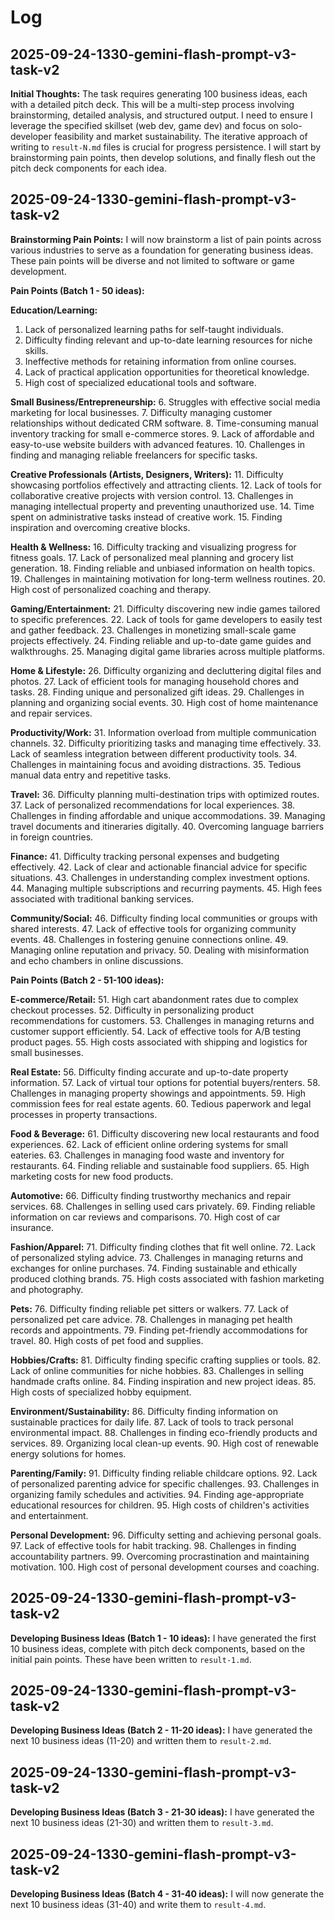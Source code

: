 # Log

## 2025-09-24-1330-gemini-flash-prompt-v3-task-v2

**Initial Thoughts:**
The task requires generating 100 business ideas, each with a detailed pitch deck. This will be a multi-step process involving brainstorming, detailed analysis, and structured output. I need to ensure I leverage the specified skillset (web dev, game dev) and focus on solo-developer feasibility and market sustainability. The iterative approach of writing to `result-N.md` files is crucial for progress persistence. I will start by brainstorming pain points, then develop solutions, and finally flesh out the pitch deck components for each idea.

## 2025-09-24-1330-gemini-flash-prompt-v3-task-v2

**Brainstorming Pain Points:**
I will now brainstorm a list of pain points across various industries to serve as a foundation for generating business ideas. These pain points will be diverse and not limited to software or game development.

**Pain Points (Batch 1 - 50 ideas):**

**Education/Learning:**
1.  Lack of personalized learning paths for self-taught individuals.
2.  Difficulty finding relevant and up-to-date learning resources for niche skills.
3.  Ineffective methods for retaining information from online courses.
4.  Lack of practical application opportunities for theoretical knowledge.
5.  High cost of specialized educational tools and software.

**Small Business/Entrepreneurship:**
6.  Struggles with effective social media marketing for local businesses.
7.  Difficulty managing customer relationships without dedicated CRM software.
8.  Time-consuming manual inventory tracking for small e-commerce stores.
9.  Lack of affordable and easy-to-use website builders with advanced features.
10. Challenges in finding and managing reliable freelancers for specific tasks.

**Creative Professionals (Artists, Designers, Writers):**
11. Difficulty showcasing portfolios effectively and attracting clients.
12. Lack of tools for collaborative creative projects with version control.
13. Challenges in managing intellectual property and preventing unauthorized use.
14. Time spent on administrative tasks instead of creative work.
15. Finding inspiration and overcoming creative blocks.

**Health & Wellness:**
16. Difficulty tracking and visualizing progress for fitness goals.
17. Lack of personalized meal planning and grocery list generation.
18. Finding reliable and unbiased information on health topics.
19. Challenges in maintaining motivation for long-term wellness routines.
20. High cost of personalized coaching and therapy.

**Gaming/Entertainment:**
21. Difficulty discovering new indie games tailored to specific preferences.
22. Lack of tools for game developers to easily test and gather feedback.
23. Challenges in monetizing small-scale game projects effectively.
24. Finding reliable and up-to-date game guides and walkthroughs.
25. Managing digital game libraries across multiple platforms.

**Home & Lifestyle:**
26. Difficulty organizing and decluttering digital files and photos.
27. Lack of efficient tools for managing household chores and tasks.
28. Finding unique and personalized gift ideas.
29. Challenges in planning and organizing social events.
30. High cost of home maintenance and repair services.

**Productivity/Work:**
31. Information overload from multiple communication channels.
32. Difficulty prioritizing tasks and managing time effectively.
33. Lack of seamless integration between different productivity tools.
34. Challenges in maintaining focus and avoiding distractions.
35. Tedious manual data entry and repetitive tasks.

**Travel:**
36. Difficulty planning multi-destination trips with optimized routes.
37. Lack of personalized recommendations for local experiences.
38. Challenges in finding affordable and unique accommodations.
39. Managing travel documents and itineraries digitally.
40. Overcoming language barriers in foreign countries.

**Finance:**
41. Difficulty tracking personal expenses and budgeting effectively.
42. Lack of clear and actionable financial advice for specific situations.
43. Challenges in understanding complex investment options.
44. Managing multiple subscriptions and recurring payments.
45. High fees associated with traditional banking services.

**Community/Social:**
46. Difficulty finding local communities or groups with shared interests.
47. Lack of effective tools for organizing community events.
48. Challenges in fostering genuine connections online.
49. Managing online reputation and privacy.
50. Dealing with misinformation and echo chambers in online discussions.

**Pain Points (Batch 2 - 51-100 ideas):**

**E-commerce/Retail:**
51. High cart abandonment rates due to complex checkout processes.
52. Difficulty in personalizing product recommendations for customers.
53. Challenges in managing returns and customer support efficiently.
54. Lack of effective tools for A/B testing product pages.
55. High costs associated with shipping and logistics for small businesses.

**Real Estate:**
56. Difficulty finding accurate and up-to-date property information.
57. Lack of virtual tour options for potential buyers/renters.
58. Challenges in managing property showings and appointments.
59. High commission fees for real estate agents.
60. Tedious paperwork and legal processes in property transactions.

**Food & Beverage:**
61. Difficulty discovering new local restaurants and food experiences.
62. Lack of efficient online ordering systems for small eateries.
63. Challenges in managing food waste and inventory for restaurants.
64. Finding reliable and sustainable food suppliers.
65. High marketing costs for new food products.

**Automotive:**
66. Difficulty finding trustworthy mechanics and repair services.
68. Challenges in selling used cars privately.
69. Finding reliable information on car reviews and comparisons.
70. High cost of car insurance.

**Fashion/Apparel:**
71. Difficulty finding clothes that fit well online.
72. Lack of personalized styling advice.
73. Challenges in managing returns and exchanges for online purchases.
74. Finding sustainable and ethically produced clothing brands.
75. High costs associated with fashion marketing and photography.

**Pets:**
76. Difficulty finding reliable pet sitters or walkers.
77. Lack of personalized pet care advice.
78. Challenges in managing pet health records and appointments.
79. Finding pet-friendly accommodations for travel.
80. High costs of pet food and supplies.

**Hobbies/Crafts:**
81. Difficulty finding specific crafting supplies or tools.
82. Lack of online communities for niche hobbies.
83. Challenges in selling handmade crafts online.
84. Finding inspiration and new project ideas.
85. High costs of specialized hobby equipment.

**Environment/Sustainability:**
86. Difficulty finding information on sustainable practices for daily life.
87. Lack of tools to track personal environmental impact.
88. Challenges in finding eco-friendly products and services.
89. Organizing local clean-up events.
90. High cost of renewable energy solutions for homes.

**Parenting/Family:**
91. Difficulty finding reliable childcare options.
92. Lack of personalized parenting advice for specific challenges.
93. Challenges in organizing family schedules and activities.
94. Finding age-appropriate educational resources for children.
95. High costs of children's activities and entertainment.

**Personal Development:**
96. Difficulty setting and achieving personal goals.
97. Lack of effective tools for habit tracking.
98. Challenges in finding accountability partners.
99. Overcoming procrastination and maintaining motivation.
100. High cost of personal development courses and coaching.

## 2025-09-24-1330-gemini-flash-prompt-v3-task-v2

**Developing Business Ideas (Batch 1 - 10 ideas):**
I have generated the first 10 business ideas, complete with pitch deck components, based on the initial pain points. These have been written to `result-1.md`.

## 2025-09-24-1330-gemini-flash-prompt-v3-task-v2

**Developing Business Ideas (Batch 2 - 11-20 ideas):**
I have generated the next 10 business ideas (11-20) and written them to `result-2.md`.

## 2025-09-24-1330-gemini-flash-prompt-v3-task-v2

**Developing Business Ideas (Batch 3 - 21-30 ideas):**
I have generated the next 10 business ideas (21-30) and written them to `result-3.md`.

## 2025-09-24-1330-gemini-flash-prompt-v3-task-v2

**Developing Business Ideas (Batch 4 - 31-40 ideas):**
I will now generate the next 10 business ideas (31-40) and write them to `result-4.md`.

